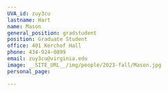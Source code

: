 ```yaml
---
UVA_id: zuy3cu
lastname: Hart
name: Mason
general_position: gradstudent
position: Graduate Student
office: 401 Kerchof Hall
phone: 434-924-0899
email: zuy3cu@virginia.edu
image: __SITE_URL__/img/people/2023-fall/Mason.jpg 
personal_page:

---
```

